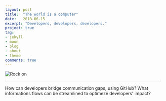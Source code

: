 ```yaml
---
layout: post
title:  "The world is a computer"
date:   2018-06-15
excerpt: "Developers, developers, developers."
project: true
tag:
- jekyll 
- moon
- blog
- about
- theme
comments: true
---
```


![Rock on](https://github.com/tudornotes/tudornotes.github.io/blob/master/assets/img/Developers.png)    

---    
How can developers bridge communication gaps, using GitHub?
What informations flows can be streamlined to optimeze developers' impact?
